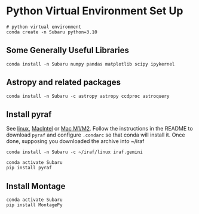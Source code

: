 # Python Virtual Environment Set Up
```
# python virtual environment
conda create -n Subaru python=3.10
```
## Some Generally Useful Libraries
```
conda install -n Subaru numpy pandas matplotlib scipy ipykernel
```
## Astropy and related packages
```
conda install -n Subaru -c astropy astropy ccdproc astroquery
```

## Install pyraf
See [linux](https://drive.google.com/drive/folders/1O-CAOO7b0VH8fmut9iHMun2_e8Pv23p0), [MacIntel](https://drive.google.com/drive/folders/1GSgcJ-EjA3mFaNNqJT5uAfVP2uAf_FOp) or [Mac M1/M2](https://drive.google.com/drive/folders/1GSgcJ-EjA3mFaNNqJT5uAfVP2uAf_FOp). Follow the instructions in the README to download `pyraf` and configure `.condarc` so that conda will install it.
Once done, supposing you downloaded the archive into ~/iraf
```
conda install -n Subaru -c ~/iraf/linux iraf.gemini

conda activate Subaru
pip install pyraf
```

## Install Montage
```
conda activate Subaru
pip install MontagePy
```